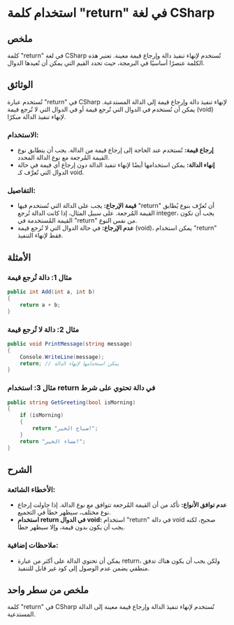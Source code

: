 <!--
Meta Description: # استخدام كلمة "return" في لغة CSharp ## ملخص كلمة "return" في لغة CSharp تُستخدم لإنهاء تنفيذ دالة وإرجاع قيمة معينة. تعتبر هذه الكلمة عنصرًا أساسيًا...
Meta Keywords: return, قيمة, الدالة, csharp, لإنهاء
-->

# استخدام كلمة "return" في لغة CSharp

## ملخص
كلمة "return" في لغة CSharp تُستخدم لإنهاء تنفيذ دالة وإرجاع قيمة معينة. تعتبر هذه الكلمة عنصرًا أساسيًا في البرمجة، حيث تحدد القيم التي يمكن أن تُعيدها الدوال.

## الوثائق
تُستخدم عبارة "return" في CSharp لإنهاء تنفيذ دالة وإرجاع قيمة إلى الدالة المستدعية. يمكن أن تُستخدم في الدوال التي تُرجع قيمة أو في الدوال التي لا تُرجع قيمة (void) لإنهاء تنفيذ الدالة مبكرًا. 

### الاستخدام:
- **إرجاع قيمة:** تُستخدم عند الحاجة إلى إرجاع قيمة من الدالة. يجب أن يتطابق نوع القيمة المُرجعة مع نوع الدالة المحدد.
- **إنهاء الدالة:** يمكن استخدامها أيضًا لإنهاء تنفيذ الدالة دون إرجاع أي قيمة في حالة الدوال التي تُعرَّف كـ void.

### التفاصيل:
- **قيمة الإرجاع:** يجب على الدالة التي تُستخدم فيها "return" أن تُعرَّف بنوع يُطابق القيمة المُرجعة. على سبيل المثال، إذا كانت الدالة تُرجع integer، يجب أن تكون القيمة المُستخدمة في "return" من نفس النوع.
- **عدم الإرجاع:** في حالة الدوال التي لا تُرجع قيمة (void)، يمكن استخدام "return" فقط لإنهاء التنفيذ.

## الأمثلة
### مثال 1: دالة تُرجع قيمة
```csharp
public int Add(int a, int b)
{
    return a + b;
}
```

### مثال 2: دالة لا تُرجع قيمة
```csharp
public void PrintMessage(string message)
{
    Console.WriteLine(message);
    return; // يمكن استخدامها لإنهاء الدالة
}
```

### مثال 3: استخدام return في دالة تحتوي على شرط
```csharp
public string GetGreeting(bool isMorning)
{
    if (isMorning)
    {
        return "صباح الخير!";
    }
    return "مساء الخير!";
}
```

## الشرح
### الأخطاء الشائعة:
- **عدم توافق الأنواع:** تأكد من أن القيمة المُرجعة تتوافق مع نوع الدالة. إذا حاولت إرجاع نوع مختلف، سيظهر خطأ في التجميع.
- **استخدام return في الدوال void:** استخدام "return" في دالة void صحيح، لكنه يجب أن يكون بدون قيمة، وإلا سيظهر خطأ.

### ملاحظات إضافية:
- يمكن أن تحتوي الدالة على أكثر من عبارة return، ولكن يجب أن يكون هناك تدفق منطقي يضمن عدم الوصول إلى كود غير قابل للتنفيذ.
  
## ملخص من سطر واحد
كلمة "return" في CSharp تُستخدم لإنهاء تنفيذ الدالة وإرجاع قيمة معينة إلى الدالة المستدعية.